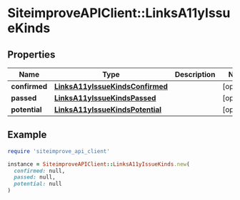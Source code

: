 # SiteimproveAPIClient::LinksA11yIssueKinds

## Properties

| Name | Type | Description | Notes |
| ---- | ---- | ----------- | ----- |
| **confirmed** | [**LinksA11yIssueKindsConfirmed**](LinksA11yIssueKindsConfirmed.md) |  | [optional] |
| **passed** | [**LinksA11yIssueKindsPassed**](LinksA11yIssueKindsPassed.md) |  | [optional] |
| **potential** | [**LinksA11yIssueKindsPotential**](LinksA11yIssueKindsPotential.md) |  | [optional] |

## Example

```ruby
require 'siteimprove_api_client'

instance = SiteimproveAPIClient::LinksA11yIssueKinds.new(
  confirmed: null,
  passed: null,
  potential: null
)
```

